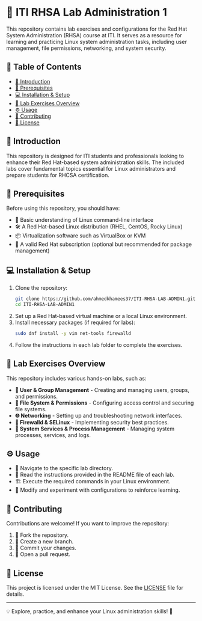 # 🚀 ITI RHSA Lab Administration 1

This repository contains lab exercises and configurations for the Red Hat System Administration (RHSA) course at ITI. It serves as a resource for learning and practicing Linux system administration tasks, including user management, file permissions, networking, and system security.

## 📌 Table of Contents
- [📖 Introduction](#introduction)
- [🔧 Prerequisites](#prerequisites)
- [💻 Installation & Setup](#installation--setup)
- [📂 Lab Exercises Overview](#lab-exercises-overview)
- [⚙️ Usage](#usage)
- [🤝 Contributing](#contributing)
- [📜 License](#license)

## 📖 Introduction
This repository is designed for ITI students and professionals looking to enhance their Red Hat-based system administration skills. The included labs cover fundamental topics essential for Linux administrators and prepare students for RHCSA certification.

## 🔧 Prerequisites
Before using this repository, you should have:
- 🐧 Basic understanding of Linux command-line interface
- 🛠 A Red Hat-based Linux distribution (RHEL, CentOS, Rocky Linux)
- 📦 Virtualization software such as VirtualBox or KVM
- 🔑 A valid Red Hat subscription (optional but recommended for package management)

## 💻 Installation & Setup
1. Clone the repository:
   ```bash
   git clone https://github.com/ahmedkhamees37/ITI-RHSA-LAB-ADMIN1.git
   cd ITI-RHSA-LAB-ADMIN1
   ```
2. Set up a Red Hat-based virtual machine or a local Linux environment.
3. Install necessary packages (if required for labs):
   ```bash
   sudo dnf install -y vim net-tools firewalld
   ```
4. Follow the instructions in each lab folder to complete the exercises.

## 📂 Lab Exercises Overview
This repository includes various hands-on labs, such as:
- **👤 User & Group Management** - Creating and managing users, groups, and permissions.
- **📁 File System & Permissions** - Configuring access control and securing file systems.
- **🌐 Networking** - Setting up and troubleshooting network interfaces.
- **🛑 Firewalld & SELinux** - Implementing security best practices.
- **📜 System Services & Process Management** - Managing system processes, services, and logs.

## ⚙️ Usage
- 📂 Navigate to the specific lab directory.
- 📜 Read the instructions provided in the README file of each lab.
- 🏗 Execute the required commands in your Linux environment.
- 📝 Modify and experiment with configurations to reinforce learning.

## 🤝 Contributing
Contributions are welcome! If you want to improve the repository:
1. 🍴 Fork the repository.
2. 🌿 Create a new branch.
3. 💾 Commit your changes.
4. 🔄 Open a pull request.

## 📜 License
This project is licensed under the MIT License. See the [LICENSE](LICENSE) file for details.

---
💡 Explore, practice, and enhance your Linux administration skills! 🚀

